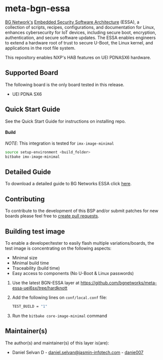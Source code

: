 <!--
# File: README.md
# Author: Daniel Selvan, Jasmin Infotech
# Copyright (c) 2022 BG Networks, Inc.
#
# See LICENSE file for license details.
-->

# meta-bgn-essa

[BG Network's](https://bgnet.works/) [Embedded Security Software Architecture](https://bgnet.works/embedded-security-software-architecture/) (ESSA), a collection of scripts, recipes, configurations, and documentation for Linux, enhances cybersecurity for IoT devices, including secure boot, encryption, authentication, and secure software updates. The ESSA enables engineers to extend a hardware root of trust to secure U-Boot, the Linux kernel, and applications in the root file system.

This repository enables NXP's HAB features on UEI PDNASX6 hardware.

## Supported Board

The following board is the only board tested in this release.

- UEI PDNA SX6

## Quick Start Guide

See the Quick Start Guide for instructions on installing repo.

#### Build

_NOTE_: This integration is tested for `imx-image-minimal `

```bash
source setup-environment <build_folder>
bitbake imx-image-minimal
```

## Detailed Guide

To download a detailed guide to BG Networks ESSA click [here](https://bgnet.works/download-essa-user-guide/).

## Contributing

To contribute to the development of this BSP and/or submit patches for new boards please feel free to [create pull requests](https://github.com/bgnetworks/meta-bgn-essa/pulls).

## Building test image

To enable a developer/tester to easily flash multiple variations/boards, the test image is concentrating on the following aspects:

- Minimal size
- Minimal build time
- Traceability (build time)
- Easy access to components (No U-Boot & Linux passwords)

1. Use the latest BGN-ESSA layer at https://github.com/bgnetworks/meta-essa-uei6sx/tree/hardknott

2. Add the following lines on `conf/local.conf` file:
   ```bash
   TEST_BUILD = "1"
   ```
3. Run the `bitbake core-image-minimal` command

## Maintainer(s)

The author(s) and maintainer(s) of this layer is(are):

- Daniel Selvan D - <daniel.selvan@jasmin-infotech.com> - [danie007](https://github.com/danie007)

